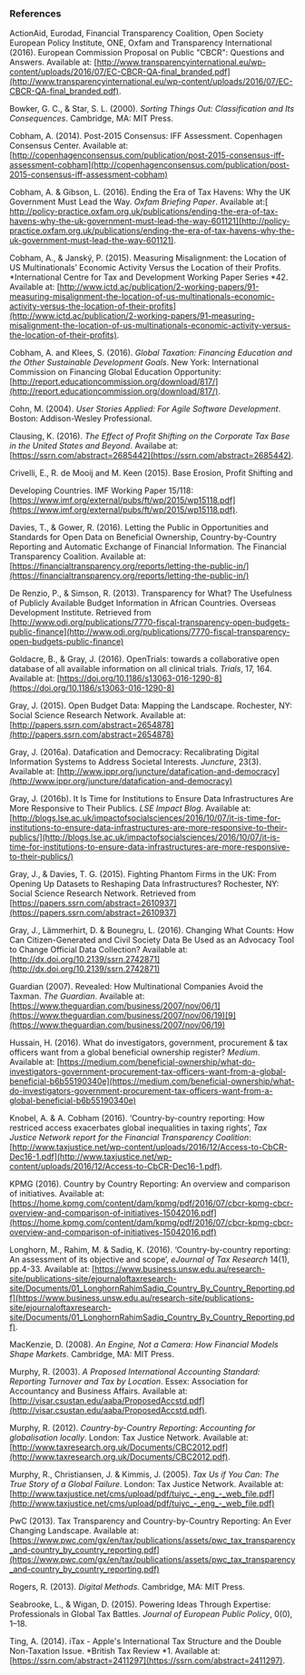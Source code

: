 ### References

ActionAid, Eurodad, Financial Transparency Coalition, Open Society European Policy Institute, ONE, Oxfam and Transparency International (2016). European Commission Proposal on Public "CBCR": Questions and Answers. Available at: [http://www.transparencyinternational.eu/wp-content/uploads/2016/07/EC-CBCR-QA-final_branded.pdf](http://www.transparencyinternational.eu/wp-content/uploads/2016/07/EC-CBCR-QA-final_branded.pdf).

Bowker, G. C., & Star, S. L. (2000). *Sorting Things Out: Classification and Its Consequences*. Cambridge, MA: MIT Press.

Cobham, A. (2014). Post-2015 Consensus: IFF Assessment. Copenhagen Consensus Center. Available at: [http://copenhagenconsensus.com/publication/post-2015-consensus-iff-assessment-cobham](http://copenhagenconsensus.com/publication/post-2015-consensus-iff-assessment-cobham)

Cobham, A. & Gibson, L. (2016). Ending the Era of Tax Havens: Why the UK Government Must Lead the Way. *Oxfam Briefing Paper*. Available at:[ http://policy-practice.oxfam.org.uk/publications/ending-the-era-of-tax-havens-why-the-uk-government-must-lead-the-way-601121](http://policy-practice.oxfam.org.uk/publications/ending-the-era-of-tax-havens-why-the-uk-government-must-lead-the-way-601121).

Cobham, A., & Janský, P. (2015). Measuring Misalignment: the Location of US Multinationals’ Economic Activity Versus the Location of their Profits. *International Centre for Tax and Development Working Paper Series *42. Available at: [http://www.ictd.ac/publication/2-working-papers/91-measuring-misalignment-the-location-of-us-multinationals-economic-activity-versus-the-location-of-their-profits](http://www.ictd.ac/publication/2-working-papers/91-measuring-misalignment-the-location-of-us-multinationals-economic-activity-versus-the-location-of-their-profits).

Cobham, A. and Klees, S. (2016). *Global Taxation: Financing Education and the Other Sustainable Development Goals*. New York: International Commission on Financing Global Education Opportunity: [http://report.educationcommission.org/download/817/](http://report.educationcommission.org/download/817/).

Cohn, M. (2004). *User Stories Applied: For Agile Software Development*. Boston: Addison-Wesley Professional.

Clausing, K. (2016). *The Effect of Profit Shifting on the Corporate Tax Base in the United States and Beyond*. Availabe at: [https://ssrn.com/abstract=2685442](https://ssrn.com/abstract=2685442).

Crivelli, E., R. de Mooij and M. Keen (2015). Base Erosion, Profit Shifting and

Developing Countries. IMF Working Paper 15/118: [https://www.imf.org/external/pubs/ft/wp/2015/wp15118.pdf](https://www.imf.org/external/pubs/ft/wp/2015/wp15118.pdf).

Davies, T., & Gower, R. (2016). Letting the Public in Opportunities and Standards for Open Data on Beneficial Ownership, Country-by-Country Reporting and Automatic Exchange of Financial Information. The Financial Transparency Coalition. Available at: [https://financialtransparency.org/reports/letting-the-public-in/](https://financialtransparency.org/reports/letting-the-public-in/)

De Renzio, P., & Simson, R. (2013). Transparency for What? The Usefulness of Publicly Available Budget Information in African Countries. Overseas Development Institute. Retrieved from [http://www.odi.org/publications/7770-fiscal-transparency-open-budgets-public-finance](http://www.odi.org/publications/7770-fiscal-transparency-open-budgets-public-finance)

Goldacre, B., & Gray, J. (2016). OpenTrials: towards a collaborative open database of all available information on all clinical trials. *Trials*, 17, 164. Available at: [https://doi.org/10.1186/s13063-016-1290-8](https://doi.org/10.1186/s13063-016-1290-8)

Gray, J. (2015). Open Budget Data: Mapping the Landscape. Rochester, NY: Social Science Research Network. Available at: [http://papers.ssrn.com/abstract=2654878](http://papers.ssrn.com/abstract=2654878)

Gray, J. (2016a). Datafication and Democracy: Recalibrating Digital Information Systems to Address Societal Interests. *Juncture*, 23(3). Available at: [http://www.ippr.org/juncture/datafication-and-democracy](http://www.ippr.org/juncture/datafication-and-democracy)

Gray, J. (2016b). It Is Time for Institutions to Ensure Data Infrastructures Are More Responsive to Their Publics. *LSE Impact Blog*. Available at: [http://blogs.lse.ac.uk/impactofsocialsciences/2016/10/07/it-is-time-for-institutions-to-ensure-data-infrastructures-are-more-responsive-to-their-publics/](http://blogs.lse.ac.uk/impactofsocialsciences/2016/10/07/it-is-time-for-institutions-to-ensure-data-infrastructures-are-more-responsive-to-their-publics/)

Gray, J., & Davies, T. G. (2015). Fighting Phantom Firms in the UK: From Opening Up Datasets to Reshaping Data Infrastructures? Rochester, NY: Social Science Research Network. Retrieved from [https://papers.ssrn.com/abstract=2610937](https://papers.ssrn.com/abstract=2610937)

Gray, J., Lämmerhirt, D. & Bounegru, L. (2016). Changing What Counts: How Can Citizen-Generated and Civil Society Data Be Used as an Advocacy Tool to Change Official Data Collection? Available at: [http://dx.doi.org/10.2139/ssrn.2742871](http://dx.doi.org/10.2139/ssrn.2742871)

Guardian (2007). Revealed: How Multinational Companies Avoid the Taxman. *The Guardian*. Available at: [https://www.theguardian.com/business/2007/nov/06/1](https://www.theguardian.com/business/2007/nov/06/19)[9](https://www.theguardian.com/business/2007/nov/06/19)

Hussain, H. (2016). What do investigators, government, procurement & tax officers want from a global beneficial ownership register? *Medium*. Available at: [https://medium.com/beneficial-ownership/what-do-investigators-government-procurement-tax-officers-want-from-a-global-beneficial-b6b55190340e](https://medium.com/beneficial-ownership/what-do-investigators-government-procurement-tax-officers-want-from-a-global-beneficial-b6b55190340e)

Knobel, A. & A. Cobham (2016). ‘Country-by-country reporting: How restriced access exacerbates global inequalities in taxing rights’, *Tax Justice Network report for the Financial Transparency Coalition*:  [http://www.taxjustice.net/wp-content/uploads/2016/12/Access-to-CbCR-Dec16-1.pdf](http://www.taxjustice.net/wp-content/uploads/2016/12/Access-to-CbCR-Dec16-1.pdf).

KPMG (2016). Country by Country Reporting: An overview and comparison of initiatives. Available at: [https://home.kpmg.com/content/dam/kpmg/pdf/2016/07/cbcr-kpmg-cbcr-overview-and-comparison-of-initiatives-15042016.pdf](https://home.kpmg.com/content/dam/kpmg/pdf/2016/07/cbcr-kpmg-cbcr-overview-and-comparison-of-initiatives-15042016.pdf)

Longhorn, M., Rahim, M. & Sadiq, K. (2016). ‘Country-by-country reporting: An assessment of its objective and scope’, *eJournal of Tax Research* 14(1), pp.4-33. Available at: [https://www.business.unsw.edu.au/research-site/publications-site/ejournaloftaxresearch-site/Documents/01_LonghornRahimSadiq_Country_By_Country_Reporting.pdf](https://www.business.unsw.edu.au/research-site/publications-site/ejournaloftaxresearch-site/Documents/01_LonghornRahimSadiq_Country_By_Country_Reporting.pdf).

MacKenzie, D. (2008). *An Engine, Not a Camera: How Financial Models Shape Markets*. Cambridge, MA: MIT Press.

Murphy, R. (2003). *A Proposed International Accounting Standard: Reporting Turnover and Tax by Location*. Essex: Association for Accountancy and Business Affairs. Available at: [http://visar.csustan.edu/aaba/ProposedAccstd.pdf](http://visar.csustan.edu/aaba/ProposedAccstd.pdf).

Murphy, R. (2012). *Country-by-Country Reporting: Accounting for globalisation locally*. London: Tax Justice Network. Available at: [http://www.taxresearch.org.uk/Documents/CBC2012.pdf](http://www.taxresearch.org.uk/Documents/CBC2012.pdf).

Murphy, R., Christiansen, J. & Kimmis, J. (2005). *Tax Us if You Can: The True Story of a Global Failure*. London: Tax Justice Network. Available at: [http://www.taxjustice.net/cms/upload/pdf/tuiyc_-_eng_-_web_file.pdf](http://www.taxjustice.net/cms/upload/pdf/tuiyc_-_eng_-_web_file.pdf)

PwC (2013). Tax Transparency and Country-by-Country Reporting: An Ever Changing Landscape. Available at: [https://www.pwc.com/gx/en/tax/publications/assets/pwc_tax_transparency_and-country_by_country_reporting.pdf](https://www.pwc.com/gx/en/tax/publications/assets/pwc_tax_transparency_and-country_by_country_reporting.pdf)

Rogers, R. (2013). *Digital Methods*. Cambridge, MA: MIT Press.

Seabrooke, L., & Wigan, D. (2015). Powering Ideas Through Expertise: Professionals in Global Tax Battles. *Journal of European Public Policy*, 0(0), 1–18.

Ting, A. (2014). iTax - Apple's International Tax Structure and the Double Non-Taxation Issue. *British Tax Review *1. Available at: [https://ssrn.com/abstract=2411297](https://ssrn.com/abstract=2411297).
